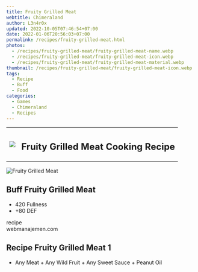 ```yaml
---
title: Fruity Grilled Meat
webtitle: Chimeraland
author: L3n4r0x
updated: 2022-10-05T07:46:54+07:00
date: 2022-01-06T20:56:03+07:00
permalink: /recipes/fruity-grilled-meat.html
photos:
  - /recipes/fruity-grilled-meat/fruity-grilled-meat-name.webp
  - /recipes/fruity-grilled-meat/fruity-grilled-meat-icon.webp
  - /recipes/fruity-grilled-meat/fruity-grilled-meat-material.webp
thumbnail: /recipes/fruity-grilled-meat/fruity-grilled-meat-icon.webp
tags:
  - Recipe
  - Buff
  - Food
categories:
  - Games
  - Chimeraland
  - Recipes
---
```


<section id="bootstrap-wrapper"><link rel="stylesheet" href="https://cdn.statically.io/gh/dimaslanjaka/Web-Manajemen/40ac3225/css/bootstrap-4.5-wrapper.css"/><div class="row mb-2"><div class="col-md-12 mb-2"><table class="table" id="post-info"><tbody><tr><td><img class="d-inline-block me-2" src="/chimeraland/recipes/fruity-grilled-meat/fruity-grilled-meat-icon.webp" width="auto" height="auto"/></td><td><h1 class="fs-5">Fruity Grilled Meat Cooking Recipe</h1></td></tr></tbody></table></div></div><div class="card mb-2"><div class="row g-0"><div class="col-sm-4 position-relative mb-2"><img src="/chimeraland/recipes/fruity-grilled-meat/fruity-grilled-meat-material.webp" class="card-img fit-cover w-100 h-100" alt="Fruity Grilled Meat" data-fancybox="true"/></div><div class="col-sm-8 mb-2"><div class="card-body"><h2 class="card-title fs-5">Buff Fruity Grilled Meat</h2><div class="card-text"><ul><li>420 Fullness</li><li>+80 DEF</li></ul></div><span class="badge rounded-pill bg-dark">recipe</span></div><div class="card-footer text-end text-muted">webmanajemen.com</div></div></div></div><div class="row mb-2"><div class="col-12 col-lg-6 recipe-item mb-2"><div class="card"><div class="card-body"><h2 class="card-title fs-5">Recipe Fruity Grilled Meat 1</h2><div class="card-text"><ul><li>Any Meat<span> + </span>Any Wild Fruit<span> + </span>Any Sweet Sauce<span> + </span>Peanut Oil</li></ul></div></div></div></div></div></section>